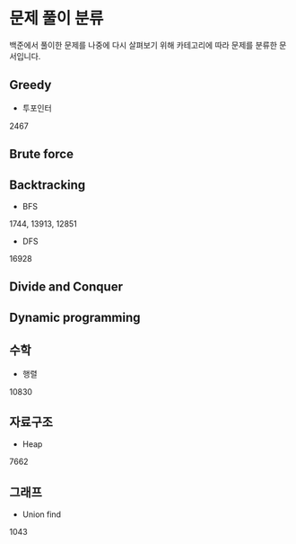 # 문제 풀이 분류

백준에서 풀이한 문제를 나중에 다시 살펴보기 위해 
카테고리에 따라 문제를 분류한 문서입니다. 

## Greedy

* 투포인터

2467


## Brute force 

## Backtracking

* BFS

1744, 13913, 12851

* DFS 

16928

## Divide and Conquer 

## Dynamic programming

## 수학
* 행렬

10830

## 자료구조 

* Heap 

7662

## 그래프 

* Union find 

1043


